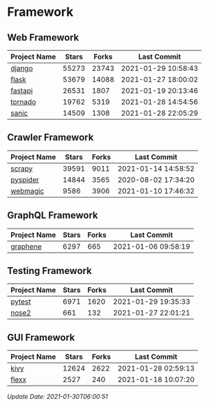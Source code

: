 # Framework

## Web Framework
| Project Name | Stars | Forks | Last Commit |
| ------------ | ----- | ----- | ----------- |
| [django](https://github.com/django/django) | 55273 | 23743 | 2021-01-29 10:58:43 |
| [flask](https://github.com/pallets/flask) | 53679 | 14088 | 2021-01-27 18:00:02 |
| [fastapi](https://github.com/tiangolo/fastapi) | 26531 | 1807 | 2021-01-19 20:13:46 |
| [tornado](https://github.com/tornadoweb/tornado) | 19762 | 5319 | 2021-01-28 14:54:56 |
| [sanic](https://github.com/sanic-org/sanic) | 14509 | 1308 | 2021-01-28 22:05:29 |

## Crawler Framework
| Project Name | Stars | Forks | Last Commit |
| ------------ | ----- | ----- | ----------- |
| [scrapy](https://github.com/scrapy/scrapy) | 39591 | 9011 | 2021-01-14 14:58:52 |
| [pyspider](https://github.com/binux/pyspider) | 14844 | 3565 | 2020-08-02 17:34:20 |
| [webmagic](https://github.com/code4craft/webmagic) | 9586 | 3906 | 2021-01-10 17:46:32 |

## GraphQL Framework
| Project Name | Stars | Forks | Last Commit |
| ------------ | ----- | ----- | ----------- |
| [graphene](https://github.com/graphql-python/graphene) | 6297 | 665 | 2021-01-06 09:58:19 |

## Testing Framework
| Project Name | Stars | Forks | Last Commit |
| ------------ | ----- | ----- | ----------- |
| [pytest](https://github.com/pytest-dev/pytest) | 6971 | 1620 | 2021-01-29 19:35:33 |
| [nose2](https://github.com/nose-devs/nose2) | 661 | 132 | 2021-01-27 22:01:21 |

## GUI Framework
| Project Name | Stars | Forks | Last Commit |
| ------------ | ----- | ----- | ----------- |
| [kivy](https://github.com/kivy/kivy) | 12624 | 2622 | 2021-01-28 02:59:13 |
| [flexx](https://github.com/flexxui/flexx) | 2527 | 240 | 2021-01-18 10:07:20 |

*Update Date: 2021-01-30T06:00:51*